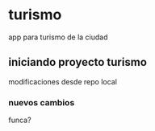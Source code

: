 # turismo
app para turismo de la ciudad
## iniciando proyecto turismo
modificaciones desde repo local
### nuevos cambios
funca?
